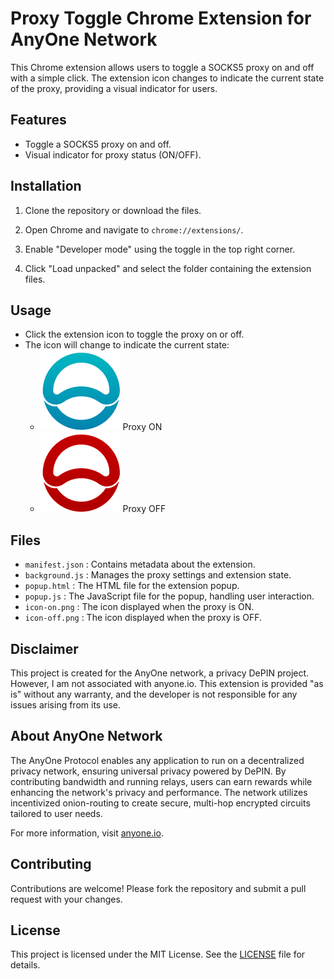 # Proxy Toggle Chrome Extension for AnyOne Network

This Chrome extension allows users to toggle a SOCKS5 proxy on and off with a simple click. The extension icon changes to indicate the current state of the proxy, providing a visual indicator for users.

## Features

- Toggle a SOCKS5 proxy on and off.
- Visual indicator for proxy status (ON/OFF).

## Installation

1. Clone the repository or download the files.

2. Open Chrome and navigate to `chrome://extensions/`.

3. Enable "Developer mode" using the toggle in the top right corner.

4. Click "Load unpacked" and select the folder containing the extension files.

## Usage

- Click the extension icon to toggle the proxy on or off.
- The icon will change to indicate the current state:
  - ![icon-on.png](icon-on.png) Proxy ON
  - ![icon-off.png](icon-off.png) Proxy OFF

## Files

- `manifest.json` : Contains metadata about the extension.
- `background.js` : Manages the proxy settings and extension state.
- `popup.html` : The HTML file for the extension popup.
- `popup.js` : The JavaScript file for the popup, handling user interaction.
- `icon-on.png` : The icon displayed when the proxy is ON.
- `icon-off.png` : The icon displayed when the proxy is OFF.

## Disclaimer

This project is created for the AnyOne network, a privacy DePIN project. However, I am not associated with anyone.io. This extension is provided "as is" without any warranty, and the developer is not responsible for any issues arising from its use. 

## About AnyOne Network

The AnyOne Protocol enables any application to run on a decentralized privacy network, ensuring universal privacy powered by DePIN. By contributing bandwidth and running relays, users can earn rewards while enhancing the network's privacy and performance. The network utilizes incentivized onion-routing to create secure, multi-hop encrypted circuits tailored to user needs.

For more information, visit [anyone.io](https://www.anyone.io).

## Contributing

Contributions are welcome! Please fork the repository and submit a pull request with your changes.

## License

This project is licensed under the MIT License. See the [LICENSE](LICENSE) file for details.

